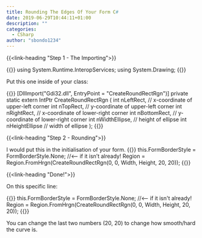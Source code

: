 ```yaml
---
title: Rounding The Edges Of Your Form C#
date: 2019-06-29T10:44:11+01:00
description: ""
categories:
  - CSharp
author: "sbondo1234"
---
```


{{<link-heading "Step 1 - The Importing">}}

{{<highlight cs>}}
using System.Runtime.InteropServices;
using System.Drawing;
{{</highlight>}}

Put this one inside of your class:

{{<highlight cs>}}
[DllImport("Gdi32.dll", EntryPoint = "CreateRoundRectRgn")]
private static extern IntPtr CreateRoundRectRgn
(
    int nLeftRect,     // x-coordinate of upper-left corner
    int nTopRect,      // y-coordinate of upper-left corner
    int nRightRect,    // x-coordinate of lower-right corner
    int nBottomRect,   // y-coordinate of lower-right corner
    int nWidthEllipse, // height of ellipse
    int nHeightEllipse // width of ellipse
);
{{</highlight>}}

{{<link-heading "Step 2 - Rounding">}}

I would put this in the initialisation of your form.
{{<highlight cs>}}
this.FormBorderStyle = FormBorderStyle.None; //<– if it isn’t already!
Region = Region.FromHrgn(CreateRoundRectRgn(0, 0, Width, Height, 20, 20));
{{</highlight>}}

{{<link-heading "Done!">}}

On this specific line:

{{<highlight cs>}}
this.FormBorderStyle = FormBorderStyle.None; //<-- if it isn't already!
Region = Region.FromHrgn(CreateRoundRectRgn(0, 0, Width, Height, 20, 20));
{{</highlight>}}

You can change the last two numbers (20, 20) to change how smooth/hard the curve is.
